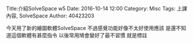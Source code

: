 Title:介紹SolveSpace w5
Date: 2016-10-14 12:00
Category: Misc
Tags: 上課內容, SolveSpace
Author: 40423203

<!-- PELICAN_END_SUMMARY -->

今天用了新的繪圖軟體SolveSpace
不過感覺功能好像不太好使用應該
是還不知道這個軟體有甚麼指令
以後常用鳩會變好了最不習慣
就是標註